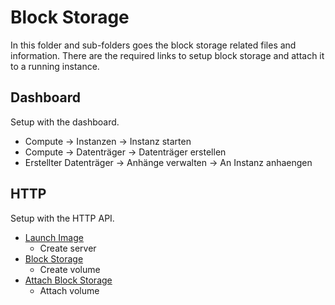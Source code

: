 # Block Storage
In this folder and sub-folders goes the block storage related files and information.
There are the required links to setup block storage and attach it to a running instance.

## Dashboard
Setup with the dashboard.
- Compute -> Instanzen -> Instanz starten
- Compute -> Datenträger -> Datenträger erstellen
- Erstellter Datenträger -> Anhänge verwalten -> An Instanz anhaengen

## HTTP
Setup with the HTTP API.
- [Launch Image](http://developer.openstack.org/api-ref-compute-v2.html)
    - Create server
- [Block Storage](http://developer.openstack.org/api-ref-blockstorage-v2.html)
    - Create volume
- [Attach Block Storage](http://developer.openstack.org/api-ref-compute-v2-ext.html#os-volume_attachments)
    - Attach volume